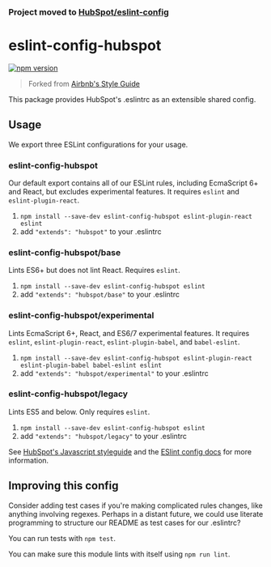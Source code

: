 ### Project moved to [HubSpot/eslint-config](https://github.com/HubSpot/eslint-config)

# eslint-config-hubspot

[![npm version](https://badge.fury.io/js/eslint-config-hubspot.svg)](https://badge.fury.io/js/eslint-config-hubspot)

> Forked from [Airbnb's Style Guide](https://github.com/airbnb/javascript)

This package provides HubSpot's .eslintrc as an extensible shared config.


## Usage

We export three ESLint configurations for your usage.

### eslint-config-hubspot

Our default export contains all of our ESLint rules, including EcmaScript 6+ and
React, but excludes experimental features. It requires `eslint` and
`eslint-plugin-react`.

1. `npm install --save-dev eslint-config-hubspot eslint-plugin-react eslint`
2. add `"extends": "hubspot"` to your .eslintrc

### eslint-config-hubspot/base

Lints ES6+ but does not lint React. Requires `eslint`.

1. `npm install --save-dev eslint-config-hubspot eslint`
2. add `"extends": "hubspot/base"` to your .eslintrc

### eslint-config-hubspot/experimental

Lints EcmaScript 6+, React, and ES6/7 experimental features. It requires `eslint`,
`eslint-plugin-react`, `eslint-plugin-babel`, and `babel-eslint`.

1. `npm install --save-dev eslint-config-hubspot eslint-plugin-react eslint-plugin-babel babel-eslint eslint`
2. add `"extends": "hubspot/experimental"` to your .eslintrc

### eslint-config-hubspot/legacy

Lints ES5 and below. Only requires `eslint`.

1. `npm install --save-dev eslint-config-hubspot eslint`
2. add `"extends": "hubspot/legacy"` to your .eslintrc

See [HubSpot's Javascript styleguide](https://github.com/HubSpot/javascript) and
the [ESlint config docs](http://eslint.org/docs/user-guide/configuring#extending-configuration-files)
for more information.

## Improving this config

Consider adding test cases if you're making complicated rules changes, like
anything involving regexes. Perhaps in a distant future, we could use literate
programming to structure our README as test cases for our .eslintrc?

You can run tests with `npm test`.

You can make sure this module lints with itself using `npm run lint`.
